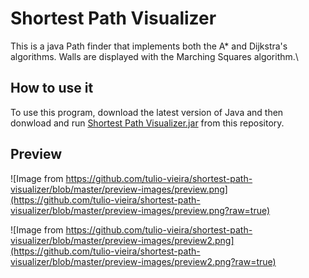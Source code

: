 # Shortest Path Visualizer

This is a java Path finder that implements both the A* and Dijkstra's algorithms. Walls are displayed with the Marching Squares algorithm.\

## How to use it

To use this program, download the latest version of Java and then donwload and run [Shortest Path Visualizer.jar](https://github.com/tulio-vieira/shortest-path-visualizer/raw/master/Shortest%20Path%20Visualizer.jar) from this repository.

## Preview

![Image from https://github.com/tulio-vieira/shortest-path-visualizer/blob/master/preview-images/preview.png](https://github.com/tulio-vieira/shortest-path-visualizer/blob/master/preview-images/preview.png?raw=true)

![Image from https://github.com/tulio-vieira/shortest-path-visualizer/blob/master/preview-images/preview2.png](https://github.com/tulio-vieira/shortest-path-visualizer/blob/master/preview-images/preview2.png?raw=true)
